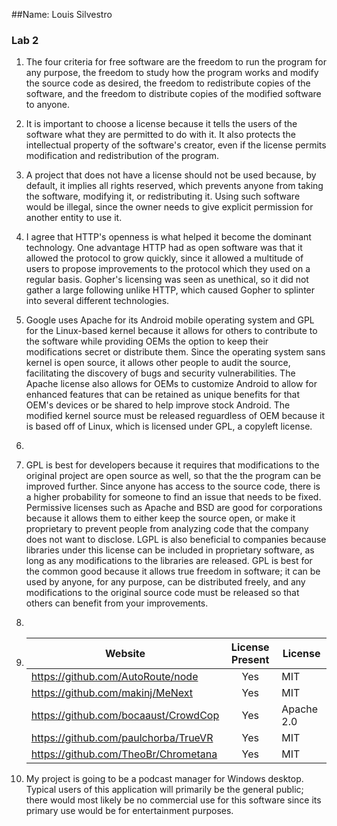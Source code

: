 ##Name: Louis Silvestro
### Lab 2
1. The four criteria for free software are the freedom to run the program for any purpose, 
   the freedom to study how the program works and modify the source code as desired, the freedom to redistribute 
   copies of the software, and the freedom to distribute copies of the modified software to anyone.

2. It is important to choose a license because it tells the users of the software what they are permitted to do with it.
   It also protects the intellectual property of the software's creator, even if the license permits modification and redistribution of the program.

3. A project that does not have a license should not be used because, by default, it implies all rights reserved, which prevents anyone from
   taking the software, modifying it, or redistributing it. Using such software would be illegal, since the owner needs to give explicit permission for
   another entity to use it.

4. I agree that HTTP's openness is what helped it become the dominant technology. One advantage HTTP had as open software was that it allowed the protocol to
   grow quickly, since it allowed a multitude of users to propose improvements to the protocol which they used on a regular basis. Gopher's licensing was seen
   as unethical, so it did not gather a large following unlike HTTP, which caused Gopher to splinter into several different technologies.

5. Google uses Apache for its Android mobile operating system and GPL for the Linux-based kernel because it allows for others to contribute to the software while
   providing OEMs the option to keep their modifications secret or distribute them. Since the operating system sans kernel is open source, it allows other people to
   audit the source, facilitating the discovery of bugs and security vulnerabilities. The Apache license also allows for OEMs to customize Android to allow for enhanced features
   that can be retained as unique benefits for that OEM's devices or be shared to help improve stock Android. The modified kernel source must be released reguardless of OEM because
   it is based off of Linux, which is licensed under GPL, a copyleft license.

6.  

7. GPL is best for developers because it requires that modifications to the original project are open source as well, so that the
   the program can be improved further. Since anyone has access to the source code, there is a higher probability for someone to find
   an issue that needs to be fixed. Permissive licenses such as Apache and BSD are good for corporations because it allows them to either
   keep the source open, or make it proprietary to prevent people from analyzing code that the company does not want to disclose. LGPL is
   also beneficial to companies because libraries under this license can be included in proprietary software, as long as any modifications
   to the libraries are released. GPL is best for the common good because it allows true freedom in software; it can be used by anyone, for
   any purpose, can be distributed freely, and any modifications to the original source code must be released so that others can benefit
   from your improvements.

8. 

9. | Website                            | License Present | License   |
   |------------------------------------|:---------------:|-----------|
   |https://github.com/AutoRoute/node   |Yes			  |MIT		  |
   |https://github.com/makinj/MeNext    |Yes			  |MIT        |
   |https://github.com/bocaaust/CrowdCop|Yes			  |Apache 2.0 |
   |https://github.com/paulchorba/TrueVR|Yes			  |MIT		  |
   |https://github.com/TheoBr/Chrometana|Yes 			  |MIT		  |

10. My project is going to be a podcast manager for Windows desktop. Typical users of this application will primarily be the general
	public; there would most likely be no commercial use for this software since its primary use would be for entertainment purposes.
